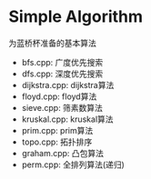 # Simple Algorithm
为蓝桥杯准备的基本算法
- bfs.cpp: 广度优先搜索
- dfs.cpp: 深度优先搜索
- dijkstra.cpp: dijkstra算法
- floyd.cpp: floyd算法
- sieve.cpp: 筛素数算法
- kruskal.cpp: kruskal算法
- prim.cpp: prim算法
- topo.cpp: 拓扑排序
- graham.cpp: 凸包算法
- perm.cpp: 全排列算法(递归)

